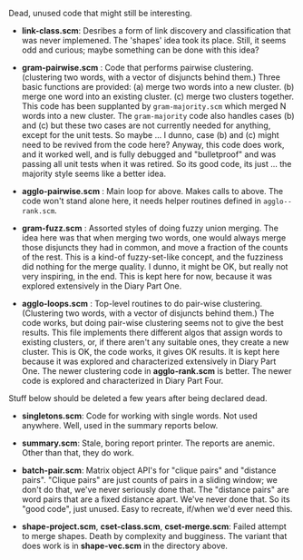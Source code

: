 Dead, unused code that might still be interesting.

* __link-class.scm__: Desribes a form of link discovery and
    classification that was never implemened. The 'shapes' idea took
    its place. Still, it seems odd and curious; maybe something can
    be done with this idea?

* __gram-pairwise.scm__ : Code that performs pairwise clustering.
    (clustering two words, with a vector of disjuncts behind them.)
    Three basic functions are provided: (a) merge two words into a
    new cluster. (b) merge one word into an existing cluster.
    (c) merge two clusters together. This code has been supplanted
    by `gram-majority.scm` which merged N words into a new cluster.
    The `gram-majority` code also handles cases (b) and (c) but
    these two cases are not currently needed for anything, except
    for the unit tests. So maybe ... I dunno, case (b) and (c) might
    need to be revived from the code here?  Anyway, this code does
    work, and it worked well, and is fully debugged and "bulletproof"
    and was passing all unit tests when it was retired. So its good
    code, its just ... the majority style seems like a better idea.

* __agglo-pairwise.scm__ : Main loop for above. Makes calls to above.
    The code won't stand alone here, it needs helper routines defined
    in `agglo--rank.scm`.

* __gram-fuzz.scm__ : Assorted styles of doing fuzzy union merging.
    The idea here was that when merging two words, one would always
    merge those disjuncts they had in common, and move a fraction of
    the counts of the rest. This is a kind-of fuzzy-set-like concept,
    and the fuzziness did nothing for the merge quality.  I dunno,
    it might be OK, but really not very inspiring, in the end.
    This is kept here for now, because it was explored extensively
    in the Diary Part One.

* __agglo-loops.scm__ : Top-level routines to do pair-wise clustering.
    (Clustering two words, with a vector of disjuncts behind them.)
    The code works, but doing pair-wise clustering seems not to give
    the best results.  This file implements there different algos that
    assign words to existing clusters, or, if there aren't any suitable
    ones, they create a new cluster. This is OK, the code works, it
    gives OK results. It is kept here because it was explored and
    characterized extensively in Diary Part One. The newer clustering
    code in __agglo-rank.scm__ is better. The newer code is explored
    and characterized in Diary Part Four.

Stuff below should be deleted a few years after being declared dead.

* __singletons.scm__: Code for working with single words.  Not used
    anywhere. Well, used in the summary reports below.

* __summary.scm__: Stale, boring report printer. The reports are anemic.
    Other than that, they do work.

* __batch-pair.scm__: Matrix object API's for "clique pairs" and
    "distance pairs". "Clique pairs" are just counts of pairs in a
    sliding window; we don't do that, we've never seriously done that.
    The "distance pairs" are word pairs that are a fixed distance apart.
    We've never done that.  So its "good code", just unused. Easy to
    recreate, if/when we'd ever need this.

* __shape-project.scm__, __cset-class.scm__, __cset-merge.scm__: Failed
    attempt to merge shapes.  Death by complexity and bugginess. The
    variant that does work is in __shape-vec.scm__ in the directory
    above.

